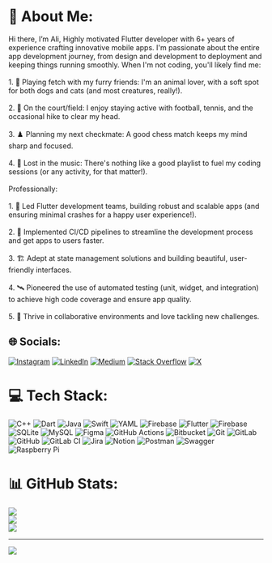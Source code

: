 # 💫 About Me:
Hi there, I’m Ali, Highly motivated Flutter developer with 6+ years of experience crafting innovative mobile apps. I'm passionate about the entire app development journey, from design and development to deployment and keeping things running smoothly. When I'm not coding, you'll likely find me:<br><br>1. 🐶 Playing fetch with my furry friends: I'm an animal lover, with a soft spot for both dogs and cats (and most creatures, really!).<br><br>2. 🎾 On the court/field: I enjoy staying active with football, tennis, and the occasional hike to clear my head.<br><br>3. ♟️ Planning my next checkmate: A good chess match keeps my mind sharp and focused.<br><br>4. 🎸 Lost in the music: There's nothing like a good playlist to fuel my coding sessions (or any activity, for that matter!).<br><br>Professionally:<br><br>1. 🥇 Led Flutter development teams, building robust and scalable apps (and ensuring minimal crashes for a happy user experience!).<br><br>2. 🤖 Implemented CI/CD pipelines to streamline the development process and get apps to users faster.<br><br>3. 🏗️ Adept at state management solutions and building beautiful, user-friendly interfaces.<br><br>4. 🛰️ Pioneered the use of automated testing (unit, widget, and integration) to achieve high code coverage and ensure app quality.<br><br>5. 🔋 Thrive in collaborative environments and love tackling new challenges.


## 🌐 Socials:
[![Instagram](https://img.shields.io/badge/Instagram-%23E4405F.svg?logo=Instagram&logoColor=white)](https://instagram.com/ali_s_assi) [![LinkedIn](https://img.shields.io/badge/LinkedIn-%230077B5.svg?logo=linkedin&logoColor=white)](https://linkedin.com/in/ali-s-assi) [![Medium](https://img.shields.io/badge/Medium-12100E?logo=medium&logoColor=white)](https://medium.com/@ali_assi) [![Stack Overflow](https://img.shields.io/badge/-Stackoverflow-FE7A16?logo=stack-overflow&logoColor=white)](https://stackoverflow.com/users/13100877) [![X](https://img.shields.io/badge/X-black.svg?logo=X&logoColor=white)](https://x.com/Ali_S_Assi) 

# 💻 Tech Stack:
![C++](https://img.shields.io/badge/c++-%2300599C.svg?style=for-the-badge&logo=c%2B%2B&logoColor=white) ![Dart](https://img.shields.io/badge/dart-%230175C2.svg?style=for-the-badge&logo=dart&logoColor=white) ![Java](https://img.shields.io/badge/java-%23ED8B00.svg?style=for-the-badge&logo=openjdk&logoColor=white) ![Swift](https://img.shields.io/badge/swift-F54A2A?style=for-the-badge&logo=swift&logoColor=white) ![YAML](https://img.shields.io/badge/yaml-%23ffffff.svg?style=for-the-badge&logo=yaml&logoColor=151515) ![Firebase](https://img.shields.io/badge/firebase-%23039BE5.svg?style=for-the-badge&logo=firebase) ![Flutter](https://img.shields.io/badge/Flutter-%2302569B.svg?style=for-the-badge&logo=Flutter&logoColor=white) ![Firebase](https://img.shields.io/badge/firebase-a08021?style=for-the-badge&logo=firebase&logoColor=ffcd34) ![SQLite](https://img.shields.io/badge/sqlite-%2307405e.svg?style=for-the-badge&logo=sqlite&logoColor=white) ![MySQL](https://img.shields.io/badge/mysql-4479A1.svg?style=for-the-badge&logo=mysql&logoColor=white) ![Figma](https://img.shields.io/badge/figma-%23F24E1E.svg?style=for-the-badge&logo=figma&logoColor=white) ![GitHub Actions](https://img.shields.io/badge/github%20actions-%232671E5.svg?style=for-the-badge&logo=githubactions&logoColor=white) ![Bitbucket](https://img.shields.io/badge/bitbucket-%230047B3.svg?style=for-the-badge&logo=bitbucket&logoColor=white) ![Git](https://img.shields.io/badge/git-%23F05033.svg?style=for-the-badge&logo=git&logoColor=white) ![GitLab](https://img.shields.io/badge/gitlab-%23181717.svg?style=for-the-badge&logo=gitlab&logoColor=white) ![GitHub](https://img.shields.io/badge/github-%23121011.svg?style=for-the-badge&logo=github&logoColor=white) ![GitLab CI](https://img.shields.io/badge/gitlab%20CI-%23181717.svg?style=for-the-badge&logo=gitlab&logoColor=white) ![Jira](https://img.shields.io/badge/jira-%230A0FFF.svg?style=for-the-badge&logo=jira&logoColor=white) ![Notion](https://img.shields.io/badge/Notion-%23000000.svg?style=for-the-badge&logo=notion&logoColor=white) ![Postman](https://img.shields.io/badge/Postman-FF6C37?style=for-the-badge&logo=postman&logoColor=white) ![Swagger](https://img.shields.io/badge/-Swagger-%23Clojure?style=for-the-badge&logo=swagger&logoColor=white) ![Raspberry Pi](https://img.shields.io/badge/-RaspberryPi-C51A4A?style=for-the-badge&logo=Raspberry-Pi)
# 📊 GitHub Stats:
![](https://github-readme-stats.vercel.app/api?username=Ali-Assi-1994&theme=dark&hide_border=false&include_all_commits=true&count_private=false)<br/>
![](https://github-readme-streak-stats.herokuapp.com/?user=Ali-Assi-1994&theme=dark&hide_border=false)<br/>
![](https://github-readme-stats.vercel.app/api/top-langs/?username=Ali-Assi-1994&theme=dark&hide_border=false&include_all_commits=true&count_private=false&layout=compact)

---
[![](https://visitcount.itsvg.in/api?id=Ali-Assi-1994&icon=0&color=0)](https://visitcount.itsvg.in)

<!-- Proudly created with GPRM ( https://gprm.itsvg.in ) -->
